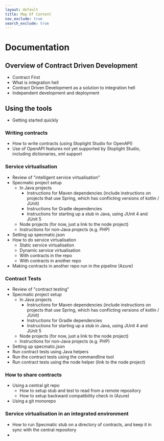 ```yaml
---
layout: default
title: Map Of Content
nav_exclude: true
search_exclude: true
---
```

Documentation
=============

## Overview of Contract Driven Development
- Contract First
- What is integration hell
- Contract Driven Development as a solution to integration hell
- Independent development and deployment

## Using the tools

- Getting started quickly

### Writing contracts
- How to write contracts (using Stoplight Studio for OpenAPI)
- Use of OpenAPI features not yet supported by Stoplight Studio, including dictionaries, xml support

### Service virtualisation
- Review of "intelligent service virtualisation"
- Specmatic project setup
  - In Java projects
    - Instructions for Maven dependencies (include instructions on projects that use Spring, which has conflicting versions of kotlin / JUnit)
    - Instructions for Gradle dependencies
    - Instructions for starting up a stub in Java, using JUnit 4 and JUnit 5
  - Node projects (for now, just a link to the node project)
  - Instructions for non-Java projects (e.g. PHP)
- Setting up specmatic.json
- How to do service virtualisation
  - Static service virtualisation
  - Dynamic service virtualisation
  - With contracts in the repo
  - With contracts in another repo
- Making contracts in another repo run in the pipeline (Azure)

### Contract Tests
- Review of "contract testing"
- Specmatic project setup
  - In Java projects
    - Instructions for Maven dependencies (include instructions on projects that use Spring, which has conflicting versions of kotlin / JUnit)
    - Instructions for Gradle dependencies
    - Instructions for starting up a stub in Java, using JUnit 4 and JUnit 5
  - Node projects (for now, just a link to the node project)
  - Instructions for non-Java projects (e.g. PHP)
- Setting up specmatic.json
- Run contract tests using Java helpers
- Run the contract tests using the commandline tool
- Run contract tests using the node helper (link to the node project)

### How to share contracts
- Using a central git repo
  - How to setup stub and test to read from a remote repository
  - How to setup backward compatibility check in (Azure)
- Using a git monorepo

### Service virtualisation in an integrated environment
- How to run Specmatic stub on a directory of contracts, and keep it in sync with the central repository
- 